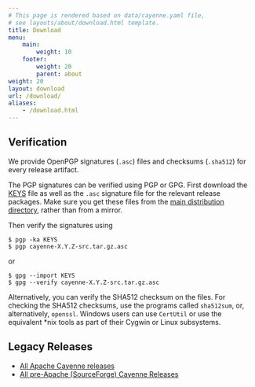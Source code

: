 ```yaml
---
# This page is rendered based on data/cayenne.yaml file,
# see layouts/about/download.html template.
title: Download
menu: 
    main:
        weight: 10   
    footer:
        weight: 20 
        parent: about 
weight: 20
layout: download
url: /download/
aliases:
    - /download.html
---
```


## Verification

We provide OpenPGP signatures (`.asc`) files and checksums (`.sha512`) for every release artifact.

The PGP signatures can be verified using PGP or GPG. 
First download the [KEYS](https://www.apache.org/dist/cayenne/KEYS) file as well as the `.asc` signature file for the relevant release packages. 
Make sure you get these files from the [main distribution directory](https://www.apache.org/dist/cayenne/), rather than from a mirror.

Then verify the signatures using

```
$ pgp -ka KEYS
$ pgp cayenne-X.Y.Z-src.tar.gz.asc
```

or

```
$ gpg --import KEYS
$ gpg --verify cayenne-X.Y.Z-src.tar.gz.asc
```

Alternatively, you can verify the SHA512 checksum on the files. 
For checking the SHA512 checksums, use the programs called `sha512sum`, or, alternatively, `openssl`. 
Windows users can use `CertUtil` or use the equivalent *nix tools as part of their Cygwin or Linux subsystems.

## Legacy Releases

<ul class="list-unstyled  mb-5">
	<li>
		<a href="https://archive.apache.org/dist/cayenne/">All Apache Cayenne releases</a>
	</li>
	<li>
		<a href="https://sourceforge.net/project/showfiles.php?group_id=48132">All pre-Apache (SourceForge) Cayenne Releases</a>
	</li>
</ul>
